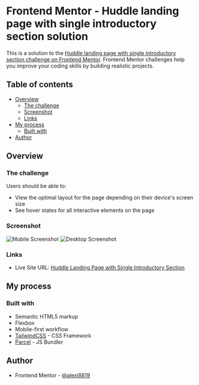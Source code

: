 # Frontend Mentor - Huddle landing page with single introductory section solution

This is a solution to the [Huddle landing page with single introductory section challenge on Frontend Mentor](https://www.frontendmentor.io/challenges/huddle-landing-page-with-a-single-introductory-section-B_2Wvxgi0). Frontend Mentor challenges help you improve your coding skills by building realistic projects. 

## Table of contents

- [Overview](#overview)
  - [The challenge](#the-challenge)
  - [Screenshot](#screenshot)
  - [Links](#links)
- [My process](#my-process)
  - [Built with](#built-with)
- [Author](#author)

## Overview

### The challenge

Users should be able to:

- View the optimal layout for the page depending on their device's screen size
- See hover states for all interactive elements on the page

### Screenshot

![Mobile Screenshot](./screenshots/mobile.png)
![Desktop Screenshot](./screenshots/desktop.png)

### Links

- Live Site URL: [Huddle Landing Page with Single Introductory Section](https://alexl8819.github.io/huddle-landing-page-with-single-introductory-section)

## My process

### Built with

- Semantic HTML5 markup
- Flexbox
- Mobile-first workflow
- [TailwindCSS](https://tailwindcss.com/) - CSS Framework
- [Parcel](https://parceljs.org/) - JS Bundler

## Author

- Frontend Mentor - [@alexl8819](https://www.frontendmentor.io/profile/alexl8819)

